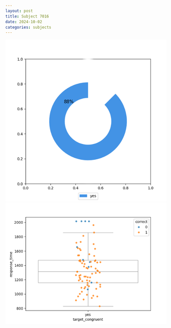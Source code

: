 ```yaml
---
layout: post
title: Subject 7016
date: 2024-10-02
categories: subjects
---
```


![](data/7016/run-1/7016_accuracy_target_congruence.png)
![](data/7016/run-1/7016_rt_congruence.png)
